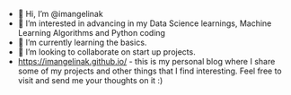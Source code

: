 - 👋 Hi, I’m @imangelinak
- 👀 I’m interested in advancing in my Data Science learnings, Machine Learning Algorithms and Python coding
- 🌱 I’m currently learning the basics. 
- 💞️ I’m looking to collaborate on start up projects.
- https://imangelinak.github.io/ - this is my personal blog where I share some of my projects and other things that I find interesting. Feel free to visit and send me your thoughts on it :) 

<!---
imangelinak/imangelinak is a ✨ special ✨ repository because its `README.md` (this file) appears on your GitHub profile.
You can click the Preview link to take a look at your changes.
--->
